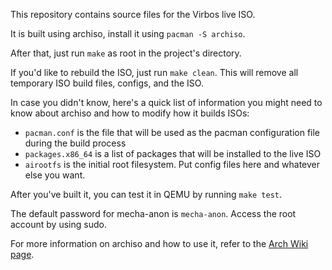 This repository contains source files for the Virbos live ISO.

It is built using archiso, install it using `pacman -S archiso`.

After that, just run `make` as root in the project's directory.

If you'd like to rebuild the ISO, just run `make clean`.
This will remove all temporary ISO build files, configs,
and the ISO.

In case you didn't know, here's a quick list of information
you might need to know about archiso and how to modify how it
builds ISOs:

 - `pacman.conf` is the file that will be used as the pacman configuration file during the build process
 - `packages.x86_64` is a list of packages that will be installed to the live ISO
 - `airootfs` is the initial root filesystem. Put config files here and whatever else you want.

After you've built it, you can test it in QEMU by running
`make test`.

The default password for mecha-anon is `mecha-anon`.
Access the root account by using sudo.

For more information on archiso and how to use it, refer to
the [Arch Wiki page](https://wiki.archlinux.org/title/archiso).
